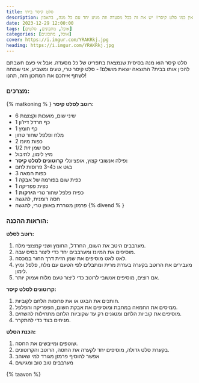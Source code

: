 ```yaml
---
title: סלט קיסר ביתי
description: בתכלס, אין כמו סלט קיסר! יש את זה בכל מסעדה וזה מגיע יחד עם כל מנה, בתאבון!
date: 2023-12-29 12:00:00
tags: [אוכל, מתכונים, סלטים]
categories: [אוכל, מתכונים]
cover: https://i.imgur.com/YRAKRkj.jpg
headimg: https://i.imgur.com/YRAKRkj.jpg
---
```


סלט קיסר הוא מנה בסיסית שנמצאת בתפריט של כל מסעדה. אבל אי פעם חשבתם להכין אותו בבית? התוצאה יוצאת מושלם! - סלט קיסר טרי, טעים ומשביע, אני שמחה לשתף איתכם את המתכון הזה, תהנו!

### מצרכים:
{% matkoning % }
**רוטב לסלט קיסר:**
-   6 שיני שום, מועכות וקצוצות
-   1 כף חרדל דיז’ון
-   1 כף חומץ
-   מלח ופלפל שחור טחון
-   2 כפות מיונז
-   1/2 כוס שמן זית
-   מיץ לימון, לתיבול
-   פילה אנשובי קצוץ, אופציונלי
**קרוטונים לסלט קיסר:**
-   בגט או כ3-4 פרוסות לחם
-   3 כפות חמאה
-   1 כפית שום בפורמה של אבקה
-   1 כפית פפריקה
-   1 כפית פלפל שחור טרי
**הירקות**
-   חסה רומנית, להגשה
-   פרמזן מגוררת באופן טרי, להגשה
{% divend % }
### הוראות ההכנה: 

**רוטב לסלט:**
1.  מערבבים היטב את השום, החרדל, החומץ ושני קמצוצי מלח.
2.  מוסיפים את המיונז ומערבבים יחד כדי ליצור בסיס עבה.
3.  לאט לאט מוסיפים את שמן הזית דרך החור במכסה.
4.  מעבירים את הרוטב בקערה בעזרת מרית ומתבלים לפי הטעם עם מלח, פלפל ומיץ לימון.
5.  אם רוצים, מוסיפים אנשובי לרוטב כדי ליצור טעם מלוח ועמוק יותר.

**קרוטונים לסלט קיסר:**
1.  חותכים את הבגט או את פרוסות הלחם לקוביות.
2.  ממיסים את החמאה במחבת ומוסיפים את אבקת השום, הפפריקה והפלפל.
3.  מוסיפים את קוביות הלחם ומטגנים רק עד שקוביות הלחם מתחילות להשחים.
4.  מניחים בצד כדי להתקרר.

**הכנת הסלט:**
1.  שוטפים ומייבשים את החסה.
2.  בקערת סלט גדולה, מוסיפים יחד לקערה את החסה, הרוטב והקרוטונים.
3.  אפשר להוסיף פרמזן מגורד למי שאוהב
4.  מערבבים טוב טוב ומגישים

{% taavon %}
